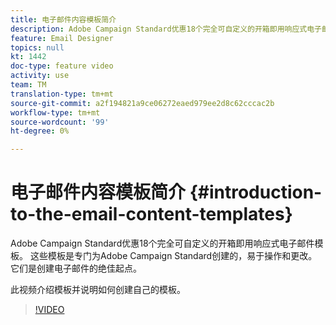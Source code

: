 ```yaml
---
title: 电子邮件内容模板简介
description: Adobe Campaign Standard优惠18个完全可自定义的开箱即用响应式电子邮件模板。  这些模板是专门为Adobe Campaign Standard创建的，易于操作和更改。 它们是创建电子邮件的绝佳起点。
feature: Email Designer
topics: null
kt: 1442
doc-type: feature video
activity: use
team: TM
translation-type: tm+mt
source-git-commit: a2f194821a9ce06272eaed979ee2d8c62cccac2b
workflow-type: tm+mt
source-wordcount: '99'
ht-degree: 0%

---
```



# 电子邮件内容模板简介 {#introduction-to-the-email-content-templates}

Adobe Campaign Standard优惠18个完全可自定义的开箱即用响应式电子邮件模板。 这些模板是专门为Adobe Campaign Standard创建的，易于操作和更改。 它们是创建电子邮件的绝佳起点。

此视频介绍模板并说明如何创建自己的模板。

>[!VIDEO](https://video.tv.adobe.com/v/23106?quality=12)
